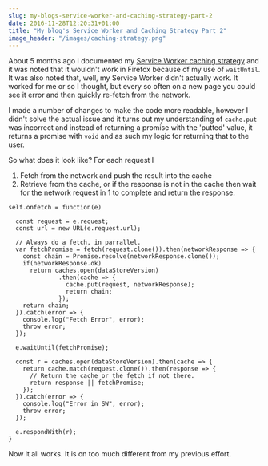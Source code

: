 ```yaml
---
slug: my-blogs-service-worker-and-caching-strategy-part-2
date: 2016-11-28T12:20:31+01:00
title: "My blog's Service Worker and Caching Strategy Part 2"
image_header: "/images/caching-strategy.png"
---
```


About 5 months ago I documented my [Service Worker caching strategy](/my-blogs-service-worker-and-caching-strategy/) and it 
was noted that it wouldn't work in Firefox because of my use of `waitUntil`. It
was also noted that, well, my Service Worker didn't actually work. It worked for
me or so I thought, but every so often on a new page you could see it error
and then quickly re-fetch from the network.

I made a number of changes to make the code more readable, however I didn't
solve the actual issue and it turns out my understanding of `cache.put` was
incorrect and instead of returning a promise with the 'putted' value, it returns
a promise with `void` and as such my logic for returning that to the user.

So what does it look like? For each request I

1. Fetch from the network and push the result into the cache
2. Retrieve from the cache, or if the response is not in the cache then wait for
   the network request in 1 to complete and return the response.

```
self.onfetch = function(e) 

  const request = e.request;
  const url = new URL(e.request.url);

  // Always do a fetch, in parrallel.
  var fetchPromise = fetch(request.clone()).then(networkResponse => {
    const chain = Promise.resolve(networkResponse.clone());
    if(networkResponse.ok)
      return caches.open(dataStoreVersion)
              .then(cache => {
                cache.put(request, networkResponse);
                return chain;
              });
    return chain;
  }).catch(error => {
    console.log("Fetch Error", error);
    throw error;
  });

  e.waitUntil(fetchPromise);

  const r = caches.open(dataStoreVersion).then(cache => {
    return cache.match(request.clone()).then(response => {
      // Return the cache or the fetch if not there.
      return response || fetchPromise;
    });
  }).catch(error => {
    console.log("Error in SW", error);
    throw error;
  });

  e.respondWith(r);
}
```
Now it all works.  It is on too much different from my previous effort.